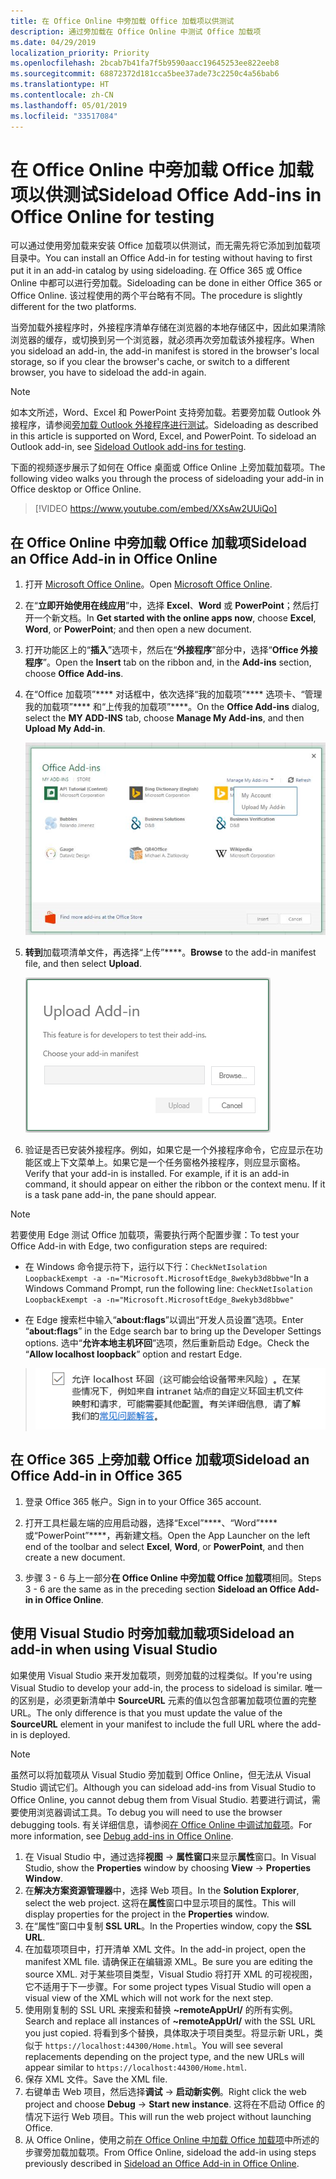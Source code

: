```yaml
---
title: 在 Office Online 中旁加载 Office 加载项以供测试
description: 通过旁加载在 Office Online 中测试 Office 加载项
ms.date: 04/29/2019
localization_priority: Priority
ms.openlocfilehash: 2bcab7b41fa7f5b9590aacc19645253ee822eeb8
ms.sourcegitcommit: 68872372d181cca5bee37ade73c2250c4a56bab6
ms.translationtype: HT
ms.contentlocale: zh-CN
ms.lasthandoff: 05/01/2019
ms.locfileid: "33517084"
---
```

# <a name="sideload-office-add-ins-in-office-online-for-testing"></a><span data-ttu-id="b547f-103">在 Office Online 中旁加载 Office 加载项以供测试</span><span class="sxs-lookup"><span data-stu-id="b547f-103">Sideload Office Add-ins in Office Online for testing</span></span>

<span data-ttu-id="b547f-104">可以通过使用旁加载来安装 Office 加载项以供测试，而无需先将它添加到加载项目录中。</span><span class="sxs-lookup"><span data-stu-id="b547f-104">You can install an Office Add-in for testing without having to first put it in an add-in catalog by using sideloading.</span></span> <span data-ttu-id="b547f-105">在 Office 365 或 Office Online 中都可以进行旁加载。</span><span class="sxs-lookup"><span data-stu-id="b547f-105">Sideloading can be done in either Office 365 or Office Online.</span></span> <span data-ttu-id="b547f-106">该过程使用的两个平台略有不同。</span><span class="sxs-lookup"><span data-stu-id="b547f-106">The procedure is slightly different for the two platforms.</span></span> 

<span data-ttu-id="b547f-107">当旁加载外接程序时，外接程序清单存储在浏览器的本地存储区中，因此如果清除浏览器的缓存，或切换到另一个浏览器，就必须再次旁加载该外接程序。</span><span class="sxs-lookup"><span data-stu-id="b547f-107">When you sideload an add-in, the add-in manifest is stored in the browser's local storage, so if you clear the browser's cache, or switch to a different browser, you have to sideload the add-in again.</span></span>


> [!NOTE]
> <span data-ttu-id="b547f-p102">如本文所述，Word、Excel 和 PowerPoint 支持旁加载。若要旁加载 Outlook 外接程序，请参阅[旁加载 Outlook 外接程序进行测试](/outlook/add-ins/sideload-outlook-add-ins-for-testing)。</span><span class="sxs-lookup"><span data-stu-id="b547f-p102">Sideloading as described in this article is supported on Word, Excel, and PowerPoint. To sideload an Outlook add-in, see [Sideload Outlook add-ins for testing](/outlook/add-ins/sideload-outlook-add-ins-for-testing).</span></span>

<span data-ttu-id="b547f-110">下面的视频逐步展示了如何在 Office 桌面或 Office Online 上旁加载加载项。</span><span class="sxs-lookup"><span data-stu-id="b547f-110">The following video walks you through the process of sideloading your add-in in Office desktop or Office Online.</span></span>  


> [!VIDEO https://www.youtube.com/embed/XXsAw2UUiQo]

## <a name="sideload-an-office-add-in-in-office-online"></a><span data-ttu-id="b547f-111">在 Office Online 中旁加载 Office 加载项</span><span class="sxs-lookup"><span data-stu-id="b547f-111">Sideload an Office Add-in in Office Online</span></span>

1. <span data-ttu-id="b547f-112">打开 [Microsoft Office Online](https://office.live.com/)。</span><span class="sxs-lookup"><span data-stu-id="b547f-112">Open [Microsoft Office Online](https://office.live.com/).</span></span>
    
2. <span data-ttu-id="b547f-113">在“**立即开始使用在线应用**”中，选择 **Excel**、**Word** 或 **PowerPoint**；然后打开一个新文档。</span><span class="sxs-lookup"><span data-stu-id="b547f-113">In  **Get started with the online apps now**, choose  **Excel**,  **Word**, or  **PowerPoint**; and then open a new document.</span></span>
    
3. <span data-ttu-id="b547f-114">打开功能区上的“**插入**”选项卡，然后在“**外接程序**”部分中，选择“**Office 外接程序**”。</span><span class="sxs-lookup"><span data-stu-id="b547f-114">Open the  **Insert** tab on the ribbon and, in the **Add-ins** section, choose **Office Add-ins**.</span></span>
    
4. <span data-ttu-id="b547f-115">在“Office 加载项”\*\*\*\* 对话框中，依次选择“我的加载项”\*\*\*\* 选项卡、“管理我的加载项”\*\*\*\* 和“上传我的加载项”\*\*\*\*。</span><span class="sxs-lookup"><span data-stu-id="b547f-115">On the  **Office Add-ins** dialog, select the **MY ADD-INS** tab, choose **Manage My Add-ins**, and then  **Upload My Add-in**.</span></span>
    
    ![“Office 加载项”对话框，右上方有“管理我的加载项”下拉列表，其中有下拉选项“上传我的加载项”](../images/office-add-ins-my-account.png)

5.  <span data-ttu-id="b547f-117">**转到**加载项清单文件，再选择“上传”\*\*\*\*。</span><span class="sxs-lookup"><span data-stu-id="b547f-117">**Browse** to the add-in manifest file, and then select **Upload**.</span></span>
    
    ![带浏览、上载和取消按钮的上载外接程序对话框。](../images/upload-add-in.png)

6. <span data-ttu-id="b547f-p103">验证是否已安装外接程序。例如，如果它是一个外接程序命令，它应显示在功能区或上下文菜单上。如果它是一个任务窗格外接程序，则应显示窗格。</span><span class="sxs-lookup"><span data-stu-id="b547f-p103">Verify that your add-in is installed. For example, if it is an add-in command, it should appear on either the ribbon or the context menu. If it is a task pane add-in, the pane should appear.</span></span>

> [!NOTE]
><span data-ttu-id="b547f-122">若要使用 Edge 测试 Office 加载项，需要执行两个配置步骤：</span><span class="sxs-lookup"><span data-stu-id="b547f-122">To test your Office Add-in with Edge, two configuration steps are required:</span></span> 
>
> - <span data-ttu-id="b547f-123">在 Windows 命令提示符下，运行以下行：`CheckNetIsolation LoopbackExempt -a -n="Microsoft.MicrosoftEdge_8wekyb3d8bbwe"`</span><span class="sxs-lookup"><span data-stu-id="b547f-123">In a Windows Command Prompt, run the following line: `CheckNetIsolation LoopbackExempt -a -n="Microsoft.MicrosoftEdge_8wekyb3d8bbwe"`</span></span>
>
> - <span data-ttu-id="b547f-124">在 Edge 搜索栏中输入“**about:flags**”以调出“开发人员设置”选项。</span><span class="sxs-lookup"><span data-stu-id="b547f-124">Enter “**about:flags**” in the Edge search bar to bring up the Developer Settings options.</span></span>  <span data-ttu-id="b547f-125">选中“**允许本地主机环回**”选项，然后重新启动 Edge。</span><span class="sxs-lookup"><span data-stu-id="b547f-125">Check the “**Allow localhost loopback**” option and restart Edge.</span></span>

>    ![选中此框后，Edge 会允许本地主机环回选项。](../images/allow-localhost-loopback.png)


## <a name="sideload-an-office-add-in-in-office-365"></a><span data-ttu-id="b547f-127">在 Office 365 上旁加载 Office 加载项</span><span class="sxs-lookup"><span data-stu-id="b547f-127">Sideload an Office Add-in in Office 365</span></span>

1. <span data-ttu-id="b547f-128">登录 Office 365 帐户。</span><span class="sxs-lookup"><span data-stu-id="b547f-128">Sign in to your Office 365 account.</span></span>
    
2. <span data-ttu-id="b547f-129">打开工具栏最左端的应用启动器，选择“Excel”\*\*\*\*、“Word”\*\*\*\* 或“PowerPoint”\*\*\*\*，再新建文档。</span><span class="sxs-lookup"><span data-stu-id="b547f-129">Open the App Launcher on the left end of the toolbar and select  **Excel**,  **Word**, or  **PowerPoint**, and then create a new document.</span></span>
    
3. <span data-ttu-id="b547f-130">步骤 3 - 6 与上一部分**在 Office Online 中旁加载 Office 加载项**相同。</span><span class="sxs-lookup"><span data-stu-id="b547f-130">Steps 3 - 6 are the same as in the preceding section **Sideload an Office Add-in in Office Online**.</span></span>


## <a name="sideload-an-add-in-when-using-visual-studio"></a><span data-ttu-id="b547f-131">使用 Visual Studio 时旁加载加载项</span><span class="sxs-lookup"><span data-stu-id="b547f-131">Sideload an add-in when using Visual Studio</span></span>

<span data-ttu-id="b547f-132">如果使用 Visual Studio 来开发加载项，则旁加载的过程类似。</span><span class="sxs-lookup"><span data-stu-id="b547f-132">If you're using Visual Studio to develop your add-in, the process to sideload is similar.</span></span> <span data-ttu-id="b547f-133">唯一的区别是，必须更新清单中 **SourceURL** 元素的值以包含部署加载项位置的完整 URL。</span><span class="sxs-lookup"><span data-stu-id="b547f-133">The only difference is that you must update the value of the **SourceURL** element in your manifest to include the full URL where the add-in is deployed.</span></span>

> [!NOTE]
> <span data-ttu-id="b547f-134">虽然可以将加载项从 Visual Studio 旁加载到 Office Online，但无法从 Visual Studio 调试它们。</span><span class="sxs-lookup"><span data-stu-id="b547f-134">Although you can sideload add-ins from Visual Studio to Office Online, you cannot debug them from Visual Studio.</span></span> <span data-ttu-id="b547f-135">若要进行调试，需要使用浏览器调试工具。</span><span class="sxs-lookup"><span data-stu-id="b547f-135">To debug you will need to use the browser debugging tools.</span></span> <span data-ttu-id="b547f-136">有关详细信息，请参阅[在 Office Online 中调试加载项](debug-add-ins-in-office-online.md)。</span><span class="sxs-lookup"><span data-stu-id="b547f-136">For more information, see [Debug add-ins in Office Online](debug-add-ins-in-office-online.md).</span></span>

1. <span data-ttu-id="b547f-137">在 Visual Studio 中，通过选择**视图** -> **属性窗口**来显示**属性**窗口。</span><span class="sxs-lookup"><span data-stu-id="b547f-137">In Visual Studio, show the **Properties** window by choosing **View** -> **Properties Window**.</span></span>
2. <span data-ttu-id="b547f-138">在**解决方案资源管理器**中，选择 Web 项目。</span><span class="sxs-lookup"><span data-stu-id="b547f-138">In the **Solution Explorer**, select the web project.</span></span> <span data-ttu-id="b547f-139">这将在**属性**窗口中显示项目的属性。</span><span class="sxs-lookup"><span data-stu-id="b547f-139">This will display properties for the project in the **Properties** window.</span></span>
3. <span data-ttu-id="b547f-140">在“属性”窗口中复制 **SSL URL**。</span><span class="sxs-lookup"><span data-stu-id="b547f-140">In the Properties window, copy the **SSL URL**.</span></span>
4. <span data-ttu-id="b547f-141">在加载项项目中，打开清单 XML 文件。</span><span class="sxs-lookup"><span data-stu-id="b547f-141">In the add-in project, open the manifest XML file.</span></span> <span data-ttu-id="b547f-142">请确保正在编辑源 XML。</span><span class="sxs-lookup"><span data-stu-id="b547f-142">Be sure you are editing the source XML.</span></span> <span data-ttu-id="b547f-143">对于某些项目类型，Visual Studio 将打开 XML 的可视视图，它不适用于下一步骤。</span><span class="sxs-lookup"><span data-stu-id="b547f-143">For some project types Visual Studio will open a visual view of the XML which will not work for the next step.</span></span>
5. <span data-ttu-id="b547f-144">使用刚复制的 SSL URL 来搜索和替换 **~remoteAppUrl/** 的所有实例。</span><span class="sxs-lookup"><span data-stu-id="b547f-144">Search and replace all instances of **~remoteAppUrl/** with the SSL URL you just copied.</span></span> <span data-ttu-id="b547f-145">将看到多个替换，具体取决于项目类型。将显示新 URL，类似于 `https://localhost:44300/Home.html`。</span><span class="sxs-lookup"><span data-stu-id="b547f-145">You will see several replacements depending on the project type, and the new URLs will appear similar to `https://localhost:44300/Home.html`.</span></span>
6. <span data-ttu-id="b547f-146">保存 XML 文件。</span><span class="sxs-lookup"><span data-stu-id="b547f-146">Save the XML file.</span></span>
7. <span data-ttu-id="b547f-147">右键单击 Web 项目，然后选择**调试** -> **启动新实例**。</span><span class="sxs-lookup"><span data-stu-id="b547f-147">Right click the web project and choose **Debug** -> **Start new instance**.</span></span> <span data-ttu-id="b547f-148">这将在不启动 Office 的情况下运行 Web 项目。</span><span class="sxs-lookup"><span data-stu-id="b547f-148">This will run the web project without launching Office.</span></span>
8. <span data-ttu-id="b547f-149">从 Office Online，使用之前[在 Office Online 中加载 Office 加载项](#sideload-an-office-add-in-in-office-online)中所述的步骤旁加载加载项。</span><span class="sxs-lookup"><span data-stu-id="b547f-149">From Office Online, sideload the add-in using steps previously described in [Sideload an Office Add-in in Office Online](#sideload-an-office-add-in-in-office-online).</span></span>
